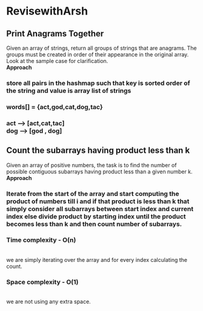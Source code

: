 # RevisewithArsh

## Print Anagrams Together 

Given an array of strings, return all groups of strings that are anagrams. The groups must be created in order of their appearance in the original array. Look at the sample case for clarification.<br/> <b>Approach</b>
<h3> store all pairs in the hashmap such that key is sorted order of the string and value is array list of strings 
<h3>words[] = {act,god,cat,dog,tac}</h3>
<h3>act --> [act,cat,tac] <br/>dog --> [god , dog] </h3>

## Count the subarrays having product less than k 

Given an array of positive numbers, the task is to find the number of possible contiguous subarrays having product less than a given number k.
<br/> <b>Approach</b>
<h3> Iterate from the start of the array and start computing the product of numbers till i and if that product is less than k that simply consider all subarrays between start index and current index else divide product by starting index until the product becomes less than k and then count number of subarrays.
<h3>Time complexity - O(n) </h3><br/> we are simply iterating over the array and for every index calculating the count.
<h3>Space complexity - O(1) </h3><br/> we are not using any extra space.

